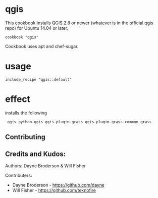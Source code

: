# qgis

This cookbook installs QGIS 2.8 or newer (whatever is in the official qgis repo) for Ubuntu 14.04 or later.  

    cookbook "qgis"

Cookbook uses apt and chef-sugar.

# usage

    include_recipe "qgis::default"

# effect

installs the following 

     qgis python-qgis qgis-plugin-grass qgis-plugin-grass-common grass

## Contributing


## Credits and Kudos:

Authors: Dayne Broderson & Will Fisher

Contributers: 
* Dayne Broderson - https://github.com/dayne
* Will Fisher - https://github.com/teknofire
